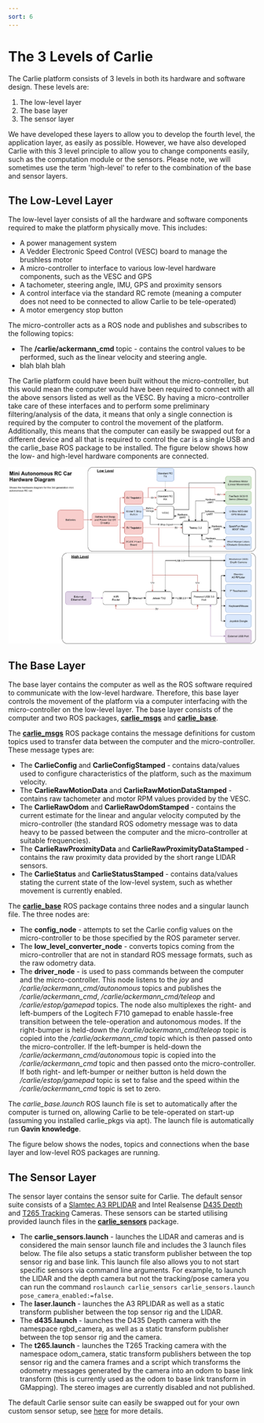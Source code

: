 ```yaml
---
sort: 6
---
```


# The 3 Levels of Carlie
The Carlie platform consists of 3 levels in both its hardware and software design. These levels are:

1. The low-level layer
2. The base layer
3. The sensor layer

We have developed these layers to allow you to develop the fourth level, the application layer, as easily as possible. However, we have also developed Carlie with this 3 level principle to allow you to change components easily, such as the computation module or the sensors. Please note, we will sometimes use the term 'high-level' to refer to the combination of the base and sensor layers.

## The Low-Level Layer
The low-level layer consists of all the hardware and software components required to make the platform physically move. This includes:
* A power management system
* A Vedder Electronic Speed Control (VESC) board to manage the brushless motor
* A micro-controller to interface to various low-level hardware components, such as the VESC and GPS
* A tachometer, steering angle, IMU, GPS and proximity sensors
* A control interface via the standard RC remote (meaning a computer does not need to be connected to allow Carlie to be tele-operated)
* A motor emergency stop button

The micro-controller acts as a ROS node and publishes and subscribes to the following topics:

* The **/carlie/ackermann_cmd** topic - contains the control values to be performed, such as the linear velocity and steering angle.
* blah blah blah

The Carlie platform could have been built without the micro-controller, but this would mean the computer would have been required to connect with all the above sensors listed as well as the VESC. By having a micro-controller take care of these interfaces and to perform some preliminary filtering/analysis of the data, it means that only a single connection is required by the computer to control the movement of the platform. Additionally, this means that the computer can easily be swapped out for a different device and all that is required to control the car is a single USB and the carlie_base ROS package to be installed. The figure below shows how the low- and high-level hardware components are connected. 

![](assets/HardwareArchitecture.png)

## The Base Layer
The base layer contains the computer as well as the ROS software required to communicate with the low-level hardware. Therefore, this base layer controls the movement of the platform via a computer interfacing with the micro-controller on the low-level layer. The base layer consists of the computer and two ROS packages, [**carlie_msgs**](https://github.com/RoboticVisionOrg/carlie_msgs) and [**carlie_base**](https://github.com/RoboticVisionOrg/carlie_base).

The [**carlie_msgs**](https://github.com/RoboticVisionOrg/carlie_msgs) ROS package contains the message definitions for custom topics used to transfer data between the computer and the micro-controller. These message types are:

* The **CarlieConfig** and **CarlieConfigStamped** - contains data/values used to configure characteristics of the platform, such as the maximum velocity.
* The **CarlieRawMotionData** and **CarlieRawMotionDataStamped** - contains raw tachometer and motor RPM values provided by the VESC.
* The **CarlieRawOdom** and **CarlieRawOdomStamped** - contains the current estimate for the linear and angular velocity computed by the micro-controller (the standard ROS odometry message was to data heavy to be passed between the computer and the micro-controller at suitable frequencies).
* The **CarlieRawProximityData** and **CarlieRawProximityDataStamped** - contains the raw proximity data provided by the short range LIDAR sensors.
* The **CarlieStatus** and **CarlieStatusStamped** - contains data/values stating the current state of the low-level system, such as whether movement is currently enabled.

The [**carlie_base**](https://github.com/RoboticVisionOrg/carlie_base) ROS package contains three nodes and a singular launch file. The three nodes are:

* The **config_node** - attempts to set the Carlie config values on the micro-controller to be those specified by the ROS parameter server.
* The **low_level_converter_node** - converts topics coming from the micro-controller that are not in standard ROS message formats, such as the raw odometry data.
* The **driver_node** - is used to pass commands between the computer and the micro-controller. This node listens to the *joy* and */carlie/ackermann_cmd/autonomous* topics and publishes the */carlie/ackermann_cmd*, */carlie/ackermann_cmd/teleop* and */carlie/estop/gamepad* topics. The node also multiplexes the right- and left-bumpers of the Logitech F710 gamepad to enable hassle-free transition between the tele-operation and autonomous modes. If the right-bumper is held-down the */carlie/ackermann_cmd/teleop* topic is copied into the */carlie/ackermann_cmd* topic which is then passed onto the micro-controller. If the left-bumper is held-down the */carlie/ackermann_cmd/autonomous* topic is copied into the */carlie/ackermann_cmd* topic and then passed onto the micro-controller. If both right- and left-bumper or neither button is held down the */carlie/estop/gamepad* topic is set to false and the speed within the */carlie/ackermann_cmd* topic is set to zero.

The *carlie_base.launch* ROS launch file is set to automatically after the computer is turned on, allowing Carlie to be tele-operated on start-up (assuming you installed carlie_pkgs via apt). The launch file is automatically run **Gavin knowledge**. 

The figure below shows the nodes, topics and connections when the base layer and low-level ROS packages are running.


## The Sensor Layer
The sensor layer contains the sensor suite for Carlie. The default sensor suite consists of a [Slamtec A3 RPLIDAR](https://www.slamtec.com/en/Lidar/A3) and Intel Realsense [D435 Depth](https://www.intelrealsense.com/depth-camera-d435/) and [T265 Tracking](https://www.intelrealsense.com/tracking-camera-t265/) Cameras. These sensors can be started utilising provided launch files in the [**carlie_sensors**](https://github.com/RoboticVisionOrg/carlie_sensors) package.

* The **carlie_sensors.launch** - launches the LIDAR and cameras and is considered the main sensor launch file and includes the 3 launch files below. The file also setups a static transform publisher between the top sensor rig and base link. This launch file also allows you to not start specific sensors via command line arguments. For example, to launch the LIDAR and the depth camera but not the tracking/pose camera you can run the command `roslaunch carlie_sensors carlie_sensors.launch pose_camera_enabled:=false`.
* The **laser.launch** - launches the A3 RPLIDAR as well as a static transform publisher between the top sensor rig and the LIDAR.
* The **d435.launch** - launches the D435 Depth camera with the namespace rgbd_camera, as well as a static transform publisher between the top sensor rig and the camera.
* The **t265.launch** - launches the T265 Tracking camera with the namespace odom_camera, static transform publishers between the top sensor rig and the camera frames and a script which transforms the odometry messages generated by the camera into an odom to base link transform (this is currently used as the odom to base link transform in GMapping). The stereo images are currently disabled and not published.

The default Carlie sensor suite can easily be swapped out for your own custom sensor setup, see [here](custom_sensor_suites) for more details.